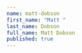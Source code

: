```yaml
---
name: matt-dobson
first_name: "Matt "
last_name: Dobson
full_name: Matt Dobson
published: true
---
```

